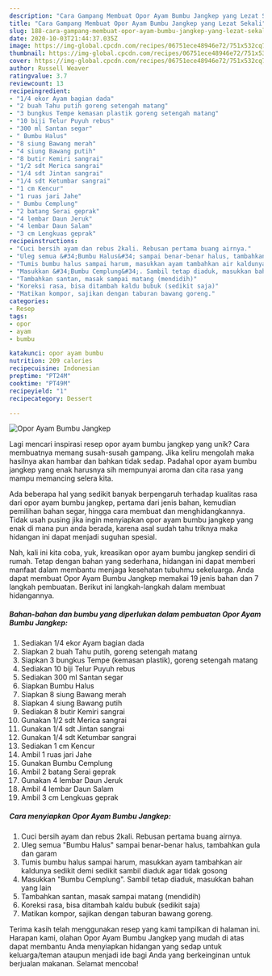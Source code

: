 ```yaml
---
description: "Cara Gampang Membuat Opor Ayam Bumbu Jangkep yang Lezat Sekali"
title: "Cara Gampang Membuat Opor Ayam Bumbu Jangkep yang Lezat Sekali"
slug: 188-cara-gampang-membuat-opor-ayam-bumbu-jangkep-yang-lezat-sekali
date: 2020-10-03T21:44:37.035Z
image: https://img-global.cpcdn.com/recipes/06751ece48946e72/751x532cq70/opor-ayam-bumbu-jangkep-foto-resep-utama.jpg
thumbnail: https://img-global.cpcdn.com/recipes/06751ece48946e72/751x532cq70/opor-ayam-bumbu-jangkep-foto-resep-utama.jpg
cover: https://img-global.cpcdn.com/recipes/06751ece48946e72/751x532cq70/opor-ayam-bumbu-jangkep-foto-resep-utama.jpg
author: Russell Weaver
ratingvalue: 3.7
reviewcount: 13
recipeingredient:
- "1/4 ekor Ayam bagian dada"
- "2 buah Tahu putih goreng setengah matang"
- "3 bungkus Tempe kemasan plastik goreng setengah matang"
- "10 biji Telur Puyuh rebus"
- "300 ml Santan segar"
- " Bumbu Halus"
- "8 siung Bawang merah"
- "4 siung Bawang putih"
- "8 butir Kemiri sangrai"
- "1/2 sdt Merica sangrai"
- "1/4 sdt Jintan sangrai"
- "1/4 sdt Ketumbar sangrai"
- "1 cm Kencur"
- "1 ruas jari Jahe"
- " Bumbu Cemplung"
- "2 batang Serai geprak"
- "4 lembar Daun Jeruk"
- "4 lembar Daun Salam"
- "3 cm Lengkuas geprak"
recipeinstructions:
- "Cuci bersih ayam dan rebus 2kali. Rebusan pertama buang airnya."
- "Uleg semua &#34;Bumbu Halus&#34; sampai benar-benar halus, tambahkan gula dan garam"
- "Tumis bumbu halus sampai harum, masukkan ayam tambahkan air kaldunya sedikit demi sedikit sambil diaduk agar tidak gosong"
- "Masukkan &#34;Bumbu Cemplung&#34;. Sambil tetap diaduk, masukkan bahan yang lain"
- "Tambahkan santan, masak sampai matang (mendidih)"
- "Koreksi rasa, bisa ditambah kaldu bubuk (sedikit saja)"
- "Matikan kompor, sajikan dengan taburan bawang goreng."
categories:
- Resep
tags:
- opor
- ayam
- bumbu

katakunci: opor ayam bumbu 
nutrition: 209 calories
recipecuisine: Indonesian
preptime: "PT24M"
cooktime: "PT49M"
recipeyield: "1"
recipecategory: Dessert

---
```



![Opor Ayam Bumbu Jangkep](https://img-global.cpcdn.com/recipes/06751ece48946e72/751x532cq70/opor-ayam-bumbu-jangkep-foto-resep-utama.jpg)

Lagi mencari inspirasi resep opor ayam bumbu jangkep yang unik? Cara membuatnya memang susah-susah gampang. Jika keliru mengolah maka hasilnya akan hambar dan bahkan tidak sedap. Padahal opor ayam bumbu jangkep yang enak harusnya sih mempunyai aroma dan cita rasa yang mampu memancing selera kita.

Ada beberapa hal yang sedikit banyak berpengaruh terhadap kualitas rasa dari opor ayam bumbu jangkep, pertama dari jenis bahan, kemudian pemilihan bahan segar, hingga cara membuat dan menghidangkannya. Tidak usah pusing jika ingin menyiapkan opor ayam bumbu jangkep yang enak di mana pun anda berada, karena asal sudah tahu triknya maka hidangan ini dapat menjadi suguhan spesial.




Nah, kali ini kita coba, yuk, kreasikan opor ayam bumbu jangkep sendiri di rumah. Tetap dengan bahan yang sederhana, hidangan ini dapat memberi manfaat dalam membantu menjaga kesehatan tubuhmu sekeluarga. Anda dapat membuat Opor Ayam Bumbu Jangkep memakai 19 jenis bahan dan 7 langkah pembuatan. Berikut ini langkah-langkah dalam membuat hidangannya.

<!--inarticleads1-->

##### Bahan-bahan dan bumbu yang diperlukan dalam pembuatan Opor Ayam Bumbu Jangkep:

1. Sediakan 1/4 ekor Ayam bagian dada
1. Siapkan 2 buah Tahu putih, goreng setengah matang
1. Siapkan 3 bungkus Tempe (kemasan plastik), goreng setengah matang
1. Sediakan 10 biji Telur Puyuh rebus
1. Sediakan 300 ml Santan segar
1. Siapkan  Bumbu Halus
1. Siapkan 8 siung Bawang merah
1. Siapkan 4 siung Bawang putih
1. Sediakan 8 butir Kemiri sangrai
1. Gunakan 1/2 sdt Merica sangrai
1. Gunakan 1/4 sdt Jintan sangrai
1. Gunakan 1/4 sdt Ketumbar sangrai
1. Sediakan 1 cm Kencur
1. Ambil 1 ruas jari Jahe
1. Gunakan  Bumbu Cemplung
1. Ambil 2 batang Serai geprak
1. Gunakan 4 lembar Daun Jeruk
1. Ambil 4 lembar Daun Salam
1. Ambil 3 cm Lengkuas geprak




<!--inarticleads2-->

##### Cara menyiapkan Opor Ayam Bumbu Jangkep:

1. Cuci bersih ayam dan rebus 2kali. Rebusan pertama buang airnya.
1. Uleg semua &#34;Bumbu Halus&#34; sampai benar-benar halus, tambahkan gula dan garam
1. Tumis bumbu halus sampai harum, masukkan ayam tambahkan air kaldunya sedikit demi sedikit sambil diaduk agar tidak gosong
1. Masukkan &#34;Bumbu Cemplung&#34;. Sambil tetap diaduk, masukkan bahan yang lain
1. Tambahkan santan, masak sampai matang (mendidih)
1. Koreksi rasa, bisa ditambah kaldu bubuk (sedikit saja)
1. Matikan kompor, sajikan dengan taburan bawang goreng.




Terima kasih telah menggunakan resep yang kami tampilkan di halaman ini. Harapan kami, olahan Opor Ayam Bumbu Jangkep yang mudah di atas dapat membantu Anda menyiapkan hidangan yang sedap untuk keluarga/teman ataupun menjadi ide bagi Anda yang berkeinginan untuk berjualan makanan. Selamat mencoba!
